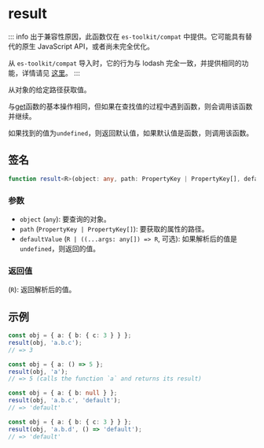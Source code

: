 # result

::: info
出于兼容性原因，此函数仅在 `es-toolkit/compat` 中提供。它可能具有替代的原生 JavaScript API，或者尚未完全优化。

从 `es-toolkit/compat` 导入时，它的行为与 lodash 完全一致，并提供相同的功能，详情请见 [这里](../../../compatibility.md)。
:::

从对象的给定路径获取值。

与[get](./get.md)函数的基本操作相同，但如果在查找值的过程中遇到函数，则会调用该函数并继续。

如果找到的值为`undefined`，则返回默认值，如果默认值是函数，则调用该函数。

## 签名

```typescript
function result<R>(object: any, path: PropertyKey | PropertyKey[], defaultValue?: R | ((...args: any[]) => R)): R;
```

### 参数

- `object` (`any`): 要查询的对象。
- `path` (`PropertyKey | PropertyKey[]`): 要获取的属性的路径。
- `defaultValue` (`R | ((...args: any[]) => R`, 可选): 如果解析后的值是`undefined`，则返回的值。

### 返回值

(`R`): 返回解析后的值。

## 示例

```typescript
const obj = { a: { b: { c: 3 } } };
result(obj, 'a.b.c');
// => 3

const obj = { a: () => 5 };
result(obj, 'a');
// => 5 (calls the function `a` and returns its result)

const obj = { a: { b: null } };
result(obj, 'a.b.c', 'default');
// => 'default'

const obj = { a: { b: { c: 3 } } };
result(obj, 'a.b.d', () => 'default');
// => 'default'
```
